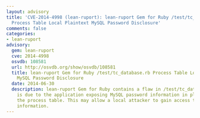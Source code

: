```yaml
---
layout: advisory
title: 'CVE-2014-4998 (lean-ruport): lean-ruport Gem for Ruby /test/tc_database.rb
  Process Table Local Plaintext MySQL Password Disclosure'
comments: false
categories:
- lean-ruport
advisory:
  gem: lean-ruport
  cve: 2014-4998
  osvdb: 108581
  url: http://osvdb.org/show/osvdb/108581
  title: lean-ruport Gem for Ruby /test/tc_database.rb Process Table Local Plaintext
    MySQL Password Disclosure
  date: 2014-06-30
  description: lean-ruport Gem for Ruby contains a flaw in /test/tc_database.rb that
    is due to the application exposing MySQL password information in plaintext in
    the process table. This may allow a local attacker to gain access to MySQL password
    information.
---
```

